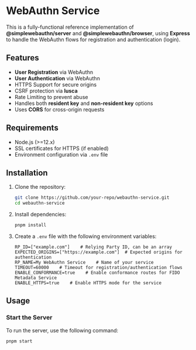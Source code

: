 # WebAuthn Service

This is a fully-functional reference implementation of **@simplewebauthn/server** and **@simplewebauthn/browser**, using **Express** to handle the WebAuthn flows for registration and authentication (login).

## Features

- **User Registration** via WebAuthn
- **User Authentication** via WebAuthn
- HTTPS Support for secure origins
- CSRF protection via **lusca**
- Rate Limiting to prevent abuse
- Handles both **resident key** and **non-resident key** options
- Uses **CORS** for cross-origin requests

## Requirements

- Node.js (>=12.x)
- SSL certificates for HTTPS (if enabled)
- Environment configuration via `.env` file

## Installation

1. Clone the repository:

    ```bash
    git clone https://github.com/your-repo/webauthn-service.git
    cd webauthn-service
    ```

2. Install dependencies:

    ```bash
    pnpm install
    ```

3. Create a `.env` file with the following environment variables:

    ```env
    RP_ID=["example.com"]    # Relying Party ID, can be an array
    EXPECTED_ORIGINS=["https://example.com"]  # Expected origins for authentication
    RP_NAME=My WebAuthn Service    # Name of your service
    TIMEOUT=60000    # Timeout for registration/authentication flows
    ENABLE_CONFORMANCE=true    # Enable conformance routes for FIDO Metadata Service
    ENABLE_HTTPS=true    # Enable HTTPS mode for the service
    ```

## Usage

### Start the Server

To run the server, use the following command:

```bash
pnpm start

